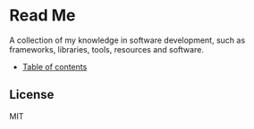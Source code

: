 # Read Me

A collection of my knowledge in software development, such as frameworks, libraries, tools, resources and software.

* [Table of contents](./SUMMARY.md)

## License

MIT

